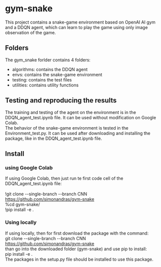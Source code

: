 # gym-snake

This project contains a snake-game environment based on OpenAI AI gym and a DDQN agent, which can learn to play the game using only image observation of the game.

## Folders
The gym_snake forlder contains 4 folders: <br>
- algorithms: contains the DDQN agent
- envs: contains the snake-game environment
- testing: contains the test files
- utilities: contains utility functions

## Testing and reproducing the results

The training and testing of the agent on the environment is in the DDQN_agent_test.ipynb file. It can be used without modification on Google Colab. <br>
The behavior of the snake-game environment is tested in the Environment_test.py. It can be used after downloading and installing the package, like in the DDQN_agent_test.ipynb file.

## Install

### using Google Colab

If using Google Colab, then just run te first code cell of the DDQN_agent_test.ipynb file: <br> <br>
!git clone --single-branch --branch CNN https://github.com/simonandras/gym-snake <br>
%cd gym-snake/ <br>
!pip install -e . <br>

### Using locally

If using locally, then for first download the package with the command: <br>
git clone --single-branch --branch CNN https://github.com/simonandras/gym-snake <br>
than go into the downloaded folder (gym-snake) and use pip to install: <br>
pip install -e . <br>
The packages in the setup.py file should be installed to use this package.
